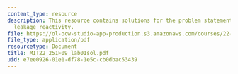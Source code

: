 ```yaml
---
content_type: resource
description: This resource contains solutions for the problem statements related to
  leakage reactivity.
file: https://ol-ocw-studio-app-production.s3.amazonaws.com/courses/22-251-systems-analysis-of-the-nuclear-fuel-cycle-fall-2009/e7ee092601e1df781e5ccb0dbac53439_MIT22_251F09_lab01sol.pdf
file_type: application/pdf
resourcetype: Document
title: MIT22_251F09_lab01sol.pdf
uid: e7ee0926-01e1-df78-1e5c-cb0dbac53439
---
```

